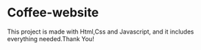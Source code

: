 # Coffee-website
This project is made with Html,Css and Javascript, and it includes everything needed.Thank You!
